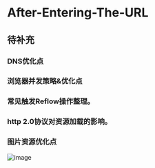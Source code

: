 # After-Entering-The-URL

## 待补充
### DNS优化点
### 浏览器并发策略&优化点
### 常见触发Reflow操作整理。
### http 2.0协议对资源加载的影响。
### 图片资源优化点


![image](https://github.com/hbxeagle/After-Entering-The-URL/blob/master/pic.png?raw=true)
